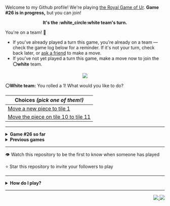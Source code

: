 Welcome to my Github profile!
We're playing
[the Royal Game of Ur](https://en.wikipedia.org/wiki/Royal_Game_of_Ur).
**Game #26 is in progress,** but you can join!

<p align="center">
  <b>It's the
  :white_circle:white
  team's turn.</b>
</p>

You're on a team! :wave:

* If you've already played a turn this game, you're already on a team
  &mdash; check the game log below for a reminder. If it's not your turn,
  check back later, or [ask a
  friend](https://twitter.com/share?text=I'm+playing+The+Royal+Game+of+Ur+on+a+GitHub+profile.+Take+your+turn+at+https://github.com/rossjrw/rossjrw+%23RoyalGameOfUr+%23github) to make a move.
* If you've not yet played a turn this game, make a move now to join the
  **:white_circle:white** team.

<p align="center"><img src="https://raw.githubusercontent.com/rossjrw/rossjrw/play/games/current/board.3931.svg"></p>

  **:white_circle:White team:**
  You rolled a 1!
What would you like to do?

| Choices *(pick one of them!)* |
| --- |
  | [    Move a new piece to tile 1](https://github.com/rossjrw/rossjrw/issues/new?title=ur-move-1%400-0&amp;body=Press+Submit%21+You+don%27t+need+to+edit+this+text+or+do+anything+else.%0D%0A%0D%0ABe+aware+that+your+move+can+take+a+minute+or+two+to+process.) |
  | [    Move the piece on tile 10 to tile 11](https://github.com/rossjrw/rossjrw/issues/new?title=ur-move-1%4010-0&amp;body=Press+Submit%21+You+don%27t+need+to+edit+this+text+or+do+anything+else.%0D%0A%0D%0ABe+aware+that+your+move+can+take+a+minute+or+two+to+process.) |

-----

<details>
<summary><b>Game #26 so far</b></summary>

## Who's on each team?

<table>
    <thead>
      <tr><th colspan=2>Players in this game</th></tr>
    </thead>
    <tbody>
      <tr>
        <td align="right"><b>Black team</b> :black_circle:</td>
        <td>:white_circle: <b> White team</b></td>
      </tr>
      <tr align="center">
        <td><b><a href="https://github.com/LucasFASouza">@LucasFASouza</a></b> (10)<br><b><a href="https://github.com/hoprik">@hoprik</a></b> (1)<br><b><a href="https://github.com/exeNyx7">@exeNyx7</a></b> (1)</td>
        <td><b><a href="https://github.com/MatissesProjects">@MatissesProjects</a></b> (7)<br><b><a href="https://github.com/Casper-Guo">@Casper-Guo</a></b> (4)<br><b><a href="https://github.com/DeeLaw-01">@DeeLaw-01</a></b> (1)</td>
      </tr>
    </tbody>
  </table>

## What's happened so far?

| Time | Turn | Event | Issue | Board |
| :---: | :---: | :--- | :---: | :---: |
  | 14th Jan 2025 16:12 | **0** | :black_circle: **[@LucasFASouza](https://github.com/LucasFASouza)** started a new game | [#3907](https://github.com/rossjrw/rossjrw/issues/3907) | [link](https://raw.githubusercontent.com/rossjrw/rossjrw/ba9bdd49c409152e905083ab067eca674fa1d84b/games/current/board.3907.svg) |
  | 14th Jan 2025 16:13 | **1** | :black_circle: **[@LucasFASouza](https://github.com/LucasFASouza)** moved a black piece onto the board to position 3    | [#3908](https://github.com/rossjrw/rossjrw/issues/3908) | [link](https://raw.githubusercontent.com/rossjrw/rossjrw/c7a151fb6ca4c0b3e881ff34bbdf81bad0958e43/games/current/board.3908.svg) |
  | 14th Jan 2025 16:14 | **2** | :white_circle: **[@Casper-Guo](https://github.com/Casper-Guo)** moved a white piece onto the board to position 2    | [#3909](https://github.com/rossjrw/rossjrw/issues/3909) | [link](https://raw.githubusercontent.com/rossjrw/rossjrw/30ed035ddb3418dd087c92442140a8c409e96f06/games/current/board.3909.svg) |
  | 15th Jan 2025 16:24 | **3** | :black_circle: **[@LucasFASouza](https://github.com/LucasFASouza)** moved a black piece from position 3 to position 4  — claimed a rosette :rosette:  | [#3910](https://github.com/rossjrw/rossjrw/issues/3910) | [link](https://raw.githubusercontent.com/rossjrw/rossjrw/02a479d28c578f84dd71be6abf2773acd5d351cc/games/current/board.3910.svg) |
  | 15th Jan 2025 16:25 | **4** | :black_circle: **[@LucasFASouza](https://github.com/LucasFASouza)** moved a black piece from position 4 to position 7    | [#3911](https://github.com/rossjrw/rossjrw/issues/3911) | [link](https://raw.githubusercontent.com/rossjrw/rossjrw/b50944a70392481d6354fa063fd4b75d29bf84f4/games/current/board.3911.svg) |
  | 17th Jan 2025 00:06 | **5** | :white_circle: **[@MatissesProjects](https://github.com/MatissesProjects)** moved a white piece onto the board to position 1    | [#3912](https://github.com/rossjrw/rossjrw/issues/3912) | [link](https://raw.githubusercontent.com/rossjrw/rossjrw/240c9aea7325d63d3b10f1aeaf48c8d866a9de1f/games/current/board.3912.svg) |
  | 17th Jan 2025 01:52 | **6** | :black_circle: **[@LucasFASouza](https://github.com/LucasFASouza)** moved a black piece from position 7 to position 9    | [#3913](https://github.com/rossjrw/rossjrw/issues/3913) | [link](https://raw.githubusercontent.com/rossjrw/rossjrw/c52b7e27da299c3363c0cc76d8b3b60cd9ab24bd/games/current/board.3913.svg) |
  | 17th Jan 2025 04:56 | **7** | :white_circle: **[@MatissesProjects](https://github.com/MatissesProjects)** moved a white piece from position 1 to position 4  — claimed a rosette :rosette:  | [#3914](https://github.com/rossjrw/rossjrw/issues/3914) | [link](https://raw.githubusercontent.com/rossjrw/rossjrw/009eafe58e10e684958bf050ea3902f719d74d98/games/current/board.3914.svg) |
  | 17th Jan 2025 04:56 | **8** | :white_circle: **[@MatissesProjects](https://github.com/MatissesProjects)** moved a white piece from position 4 to position 5    | [#3915](https://github.com/rossjrw/rossjrw/issues/3915) | [link](https://raw.githubusercontent.com/rossjrw/rossjrw/6bf869c3ab959bd1a538fdf6a6c1f9e1dd29c2cc/games/current/board.3915.svg) |
  | 17th Jan 2025 13:14 | **9** | :black_circle: **[@LucasFASouza](https://github.com/LucasFASouza)** moved a black piece from position 9 to position 13    | [#3916](https://github.com/rossjrw/rossjrw/issues/3916) | [link](https://raw.githubusercontent.com/rossjrw/rossjrw/27890de28a8e7d307cfa11028f9d7c0eee697ec6/games/current/board.3916.svg) |
  | 17th Jan 2025 16:31 | **10** | :white_circle: **[@MatissesProjects](https://github.com/MatissesProjects)** moved a white piece from position 2 to position 4  — claimed a rosette :rosette:  | [#3917](https://github.com/rossjrw/rossjrw/issues/3917) | [link](https://raw.githubusercontent.com/rossjrw/rossjrw/91e9d899952b5e9398c7eb0b27726873918ae28a/games/current/board.3917.svg) |
  | 17th Jan 2025 16:33 | **11** | :white_circle: **[@MatissesProjects](https://github.com/MatissesProjects)** moved a white piece from position 4 to position 8  — claimed a rosette :rosette:  | [#3918](https://github.com/rossjrw/rossjrw/issues/3918) | [link](https://raw.githubusercontent.com/rossjrw/rossjrw/02bc668bf533019fa6dcca3723d833517f039b39/games/current/board.3918.svg) |
  | 17th Jan 2025 16:33 | **12** | :white_circle: **[@MatissesProjects](https://github.com/MatissesProjects)** moved a white piece onto the board to position 3    | [#3919](https://github.com/rossjrw/rossjrw/issues/3919) | [link](https://raw.githubusercontent.com/rossjrw/rossjrw/23aacfedd3e98db719923b31c05ad186c3226557/games/current/board.3919.svg) |
  | 17th Jan 2025 18:18 | **13** | :black_circle: **[@LucasFASouza](https://github.com/LucasFASouza)** moved a black piece from position 13 to position 14  — claimed a rosette :rosette:  | [#3920](https://github.com/rossjrw/rossjrw/issues/3920) | [link](https://raw.githubusercontent.com/rossjrw/rossjrw/8197a9039c9054e780d6f7eb8453caaf1acfa16e/games/current/board.3920.svg) |
  | 18th Jan 2025 19:58 | **14** | :black_circle: **[@hoprik](https://github.com/hoprik)** moved a black piece onto the board to position 2    | [#3922](https://github.com/rossjrw/rossjrw/issues/3922) | [link](https://raw.githubusercontent.com/rossjrw/rossjrw/5907d743e0e14fc5bad3f597658ebbe922897f15/games/current/board.3922.svg) |
  | 20th Jan 2025 17:45 | **15** | :white_circle: **[@MatissesProjects](https://github.com/MatissesProjects)** moved a white piece from position 8 to position 11    | [#3923](https://github.com/rossjrw/rossjrw/issues/3923) | [link](https://raw.githubusercontent.com/rossjrw/rossjrw/8d31728361e9f0e18bbb20fe78132402a0359a89/games/current/board.3923.svg) |
  | 21st Jan 2025 13:46 | **16** | :black_circle: **[@LucasFASouza](https://github.com/LucasFASouza)** moved a black piece from position 2 to position 5 — captured a white piece :crossed_swords:   | [#3924](https://github.com/rossjrw/rossjrw/issues/3924) | [link](https://raw.githubusercontent.com/rossjrw/rossjrw/61a8725f3219a11e89afa6e87522b9fcdef49e39/games/current/board.3924.svg) |
  | 27th Jan 2025 10:17 | **17** | :white_circle: **[@DeeLaw-01](https://github.com/DeeLaw-01)** ascended a white piece from position 11 :rocket:    | [#3925](https://github.com/rossjrw/rossjrw/issues/3925) | [link](https://raw.githubusercontent.com/rossjrw/rossjrw/323e0e240c7b527c6306eb4e997644fbc60c5476/games/current/board.3925.svg) |
  | 27th Jan 2025 19:51 | **18** | :black_circle: **[@LucasFASouza](https://github.com/LucasFASouza)** moved a black piece from position 5 to position 7    | [#3926](https://github.com/rossjrw/rossjrw/issues/3926) | [link](https://raw.githubusercontent.com/rossjrw/rossjrw/0b9e86da0cfc8e4db95ff8af42d29be9e5c6f7c8/games/current/board.3926.svg) |
  | 27th Jan 2025 21:25 | **19** | :white_circle: **[@Casper-Guo](https://github.com/Casper-Guo)** moved a white piece from position 3 to position 6    | [#3927](https://github.com/rossjrw/rossjrw/issues/3927) | [link](https://raw.githubusercontent.com/rossjrw/rossjrw/4879d9bf518f3f3803065230770578a76b289386/games/current/board.3927.svg) |
  | 29th Jan 2025 17:08 | **20** | :black_circle: **[@LucasFASouza](https://github.com/LucasFASouza)** moved a black piece from position 7 to position 10    | [#3928](https://github.com/rossjrw/rossjrw/issues/3928) | [link](https://raw.githubusercontent.com/rossjrw/rossjrw/cf19e7af65d2745ab1d92f7a6d4bce2d565c6127/games/current/board.3928.svg) |
  | 29th Jan 2025 17:36 | **21** | :white_circle: **[@Casper-Guo](https://github.com/Casper-Guo)** moved a white piece from position 6 to position 8  — claimed a rosette :rosette:  | [#3929](https://github.com/rossjrw/rossjrw/issues/3929) | [link](https://raw.githubusercontent.com/rossjrw/rossjrw/ef27c20dafe0133a763c6e6104dcc55b7542abc5/games/current/board.3929.svg) |
  | 29th Jan 2025 17:39 | **22** | :white_circle: **[@Casper-Guo](https://github.com/Casper-Guo)** moved a white piece from position 8 to position 10 — captured a black piece :crossed_swords:   | [#3930](https://github.com/rossjrw/rossjrw/issues/3930) | [link](https://raw.githubusercontent.com/rossjrw/rossjrw/168b3af19237b509ea4a09bb37116c6bcc2e63b9/games/current/board.3930.svg) |
  | 1st Feb 2025 02:53 | **23** | :black_circle: **[@exeNyx7](https://github.com/exeNyx7)** moved a black piece onto the board to position 3    | [#3931](https://github.com/rossjrw/rossjrw/issues/3931) |  |

</details>

<details>
<summary><b>Previous games</b></summary>

## Previous games

1. A game was started on 30th Jul 2020 by **[@rossjrw](https://github.com/rossjrw)** and ended on 4th Dec 2020. 
   * The :white_circle:white team won. 
   * 64 players played 166 moves across 4 months and 5 days. 
   * The :black_circle:black team captured 9 white pieces and claimed 12 rosettes. 
   * The :white_circle:white team captured 10 black pieces and claimed 18 rosettes. 
   * The MVP of the winning team was **[@1ethanhansen](https://github.com/1ethanhansen)**, who played 48 moves. 
   * The winning move was made by **[@qbtl](https://github.com/qbtl)** ([#269](https://github.com/rossjrw/rossjrw/issues/269)).
1. A game was started on 4th Dec 2020 by **[@1ethanhansen](https://github.com/1ethanhansen)** and ended on 11th Jan 2021. 
   * The :black_circle:black team won. 
   * 27 players played 145 moves across 1 month and 1 week. 
   * The :black_circle:black team captured 7 white pieces and claimed 16 rosettes. 
   * The :white_circle:white team captured 6 black pieces and claimed 14 rosettes. 
   * The MVP of the winning team was **[@shpatrickguo](https://github.com/shpatrickguo)**, who played 26 moves. 
   * The winning move was made by **[@shpatrickguo](https://github.com/shpatrickguo)** ([#424](https://github.com/rossjrw/rossjrw/issues/424)).
1. A game was started on 11th Jan 2021 by **[@BaptisteMartinet](https://github.com/BaptisteMartinet)** and ended on 11th Feb 2021. 
   * The :white_circle:white team won. 
   * 17 players played 118 moves across 1 month and 12 hours. 
   * The :black_circle:black team captured 2 white pieces and claimed 11 rosettes. 
   * The :white_circle:white team captured 8 black pieces and claimed 14 rosettes. 
   * The MVP of the winning team was **[@1ethanhansen](https://github.com/1ethanhansen)**, who played 45 moves. 
   * The winning move was made by **[@1ethanhansen](https://github.com/1ethanhansen)** ([#535](https://github.com/rossjrw/rossjrw/issues/535)).
1. A game was started on 11th Feb 2021 by **[@1ethanhansen](https://github.com/1ethanhansen)** and ended on 5th Mar 2021. 
   * The :white_circle:white team won. 
   * 17 players played 175 moves across 3 weeks and 22 hours. 
   * The :black_circle:black team captured 12 white pieces and claimed 17 rosettes. 
   * The :white_circle:white team captured 13 black pieces and claimed 18 rosettes. 
   * The MVP of the winning team was **[@1ethanhansen](https://github.com/1ethanhansen)**, who played 48 moves. 
   * The winning move was made by **[@1ethanhansen](https://github.com/1ethanhansen)** ([#702](https://github.com/rossjrw/rossjrw/issues/702)).
1. A game was started on 6th Mar 2021 by **[@shpatrickguo](https://github.com/shpatrickguo)** and ended on 10th May 2021. 
   * The :black_circle:black team won. 
   * 42 players played 162 moves across 2 months and 4 days. 
   * The :black_circle:black team captured 12 white pieces and claimed 17 rosettes. 
   * The :white_circle:white team captured 9 black pieces and claimed 19 rosettes. 
   * The MVP of the winning team was **[@shpatrickguo](https://github.com/shpatrickguo)**, who played 22 moves. 
   * The winning move was made by **[@crxssed7](https://github.com/crxssed7)** ([#864](https://github.com/rossjrw/rossjrw/issues/864)).
1. A game was started on 10th May 2021 by **[@HAUDRAUFHAUN](https://github.com/HAUDRAUFHAUN)** and ended on 17th Jul 2021. 
   * The :white_circle:white team won. 
   * 34 players played 167 moves across 2 months and 6 days. 
   * The :black_circle:black team captured 7 white pieces and claimed 14 rosettes. 
   * The :white_circle:white team captured 10 black pieces and claimed 18 rosettes. 
   * The MVP of the winning team was **[@1ethanhansen](https://github.com/1ethanhansen)**, who played 31 moves. 
   * The winning move was made by **[@1ethanhansen](https://github.com/1ethanhansen)** ([#1024](https://github.com/rossjrw/rossjrw/issues/1024)).
1. A game was started on 17th Jul 2021 by **[@1ethanhansen](https://github.com/1ethanhansen)** and ended on 19th Oct 2021. 
   * The :black_circle:black team won. 
   * 48 players played 153 moves across 3 months and 3 days. 
   * The :black_circle:black team captured 6 white pieces and claimed 17 rosettes. 
   * The :white_circle:white team captured 6 black pieces and claimed 15 rosettes. 
   * The MVP of the winning team was **[@PkmnQ](https://github.com/PkmnQ)**, who played 13 moves. 
   * The winning move was made by **[@OmKakatkar](https://github.com/OmKakatkar)** ([#1175](https://github.com/rossjrw/rossjrw/issues/1175)).
1. A game was started on 19th Oct 2021 by **[@OmKakatkar](https://github.com/OmKakatkar)** and ended on 29th Oct 2021. 
   * The :white_circle:white team won. 
   * 13 players played 135 moves across 1 week and 3 days. 
   * The :black_circle:black team captured 5 white pieces and claimed 13 rosettes. 
   * The :white_circle:white team captured 6 black pieces and claimed 15 rosettes. 
   * The MVP of the winning team was **[@Timemaster111](https://github.com/Timemaster111)**, who played 46 moves. 
   * The winning move was made by **[@Timemaster111](https://github.com/Timemaster111)** ([#1342](https://github.com/rossjrw/rossjrw/issues/1342)).
1. A game was started on 29th Oct 2021 by **[@jbmagination](https://github.com/jbmagination)** and ended on 15th May 2022. 
   * The :white_circle:white team won. 
   * 80 players played 187 moves across 6 months and 2 weeks. 
   * The :black_circle:black team captured 11 white pieces and claimed 17 rosettes. 
   * The :white_circle:white team captured 13 black pieces and claimed 19 rosettes. 
   * The MVP of the winning team was **[@nirakon](https://github.com/nirakon)**, who played 18 moves. 
   * The winning move was made by **[@Madflows](https://github.com/Madflows)** ([#1534](https://github.com/rossjrw/rossjrw/issues/1534)).
1. A game was started on 15th May 2022 by **[@VikashPR](https://github.com/VikashPR)** and ended on 29th Dec 2022. 
   * The :white_circle:white team won. 
   * 109 players played 177 moves across 7 months and 2 weeks. 
   * The :black_circle:black team captured 9 white pieces and claimed 23 rosettes. 
   * The :white_circle:white team captured 11 black pieces and claimed 19 rosettes. 
   * The MVP of the winning team was **[@LAPCoder](https://github.com/LAPCoder)**, who played 11 moves. 
   * The winning move was made by **[@LAPCoder](https://github.com/LAPCoder)** ([#1726](https://github.com/rossjrw/rossjrw/issues/1726)).
1. A game was started on 29th Dec 2022 by **[@CostasAK](https://github.com/CostasAK)** and ended on 30th Dec 2022. 
   * The :black_circle:black team won. 
   * 4 players played 121 moves across 19 hours and 41 minutes. 
   * The :black_circle:black team captured 6 white pieces and claimed 14 rosettes. 
   * The :white_circle:white team captured 4 black pieces and claimed 15 rosettes. 
   * The MVP of the winning team was **[@CostasAK](https://github.com/CostasAK)**, who played 59 moves. 
   * The winning move was made by **[@CostasAK](https://github.com/CostasAK)** ([#1844](https://github.com/rossjrw/rossjrw/issues/1844)).
1. A game was started on 30th Dec 2022 by **[@TejaTadepalli](https://github.com/TejaTadepalli)** and ended on 27th Jan 2023. 
   * The :white_circle:white team won. 
   * 17 players played 158 moves across 4 weeks and 1 hour. 
   * The :black_circle:black team captured 9 white pieces and claimed 18 rosettes. 
   * The :white_circle:white team captured 12 black pieces and claimed 18 rosettes. 
   * The MVP of the winning team was **[@TejaTadepalli](https://github.com/TejaTadepalli)**, who played 59 moves. 
   * The winning move was made by **[@TejaTadepalli](https://github.com/TejaTadepalli)** ([#1994](https://github.com/rossjrw/rossjrw/issues/1994)).
1. A game was started on 27th Jan 2023 by **[@TejaTadepalli](https://github.com/TejaTadepalli)** and ended on 14th Mar 2023. 
   * The :white_circle:white team won. 
   * 20 players played 153 moves across 1 month and 2 weeks. 
   * The :black_circle:black team captured 6 white pieces and claimed 17 rosettes. 
   * The :white_circle:white team captured 6 black pieces and claimed 16 rosettes. 
   * The MVP of the winning team was **[@TejaTadepalli](https://github.com/TejaTadepalli)**, who played 65 moves. 
   * The winning move was made by **[@TejaTadepalli](https://github.com/TejaTadepalli)** ([#2145](https://github.com/rossjrw/rossjrw/issues/2145)).
1. A game was started on 14th Mar 2023 by **[@Murdeala](https://github.com/Murdeala)** and ended on 13th Apr 2023. 
   * The :white_circle:white team won. 
   * 19 players played 141 moves across 4 weeks and 1 day. 
   * The :black_circle:black team captured 4 white pieces and claimed 18 rosettes. 
   * The :white_circle:white team captured 12 black pieces and claimed 16 rosettes. 
   * The MVP of the winning team was **[@CostasAK](https://github.com/CostasAK)**, who played 71 moves. 
   * The winning move was made by **[@CostasAK](https://github.com/CostasAK)** ([#2275](https://github.com/rossjrw/rossjrw/issues/2275)).
1. A game was started on 13th Apr 2023 by **[@thisiscoding1234](https://github.com/thisiscoding1234)** and ended on 7th Jul 2023. 
   * The :black_circle:black team won. 
   * 48 players played 122 moves across 2 months and 3 weeks. 
   * The :black_circle:black team captured 11 white pieces and claimed 15 rosettes. 
   * The :white_circle:white team captured 4 black pieces and claimed 9 rosettes. 
   * The MVP of the winning team was **[@Murdeala](https://github.com/Murdeala)**, who played 37 moves. 
   * The winning move was made by **[@WKL10086](https://github.com/WKL10086)** ([#2460](https://github.com/rossjrw/rossjrw/issues/2460)).
1. A game was started on 7th Jul 2023 by **[@kztera](https://github.com/kztera)** and ended on 26th Oct 2023. 
   * The :white_circle:white team won. 
   * 38 players played 142 moves across 3 months and 2 weeks. 
   * The :black_circle:black team captured 5 white pieces and claimed 14 rosettes. 
   * The :white_circle:white team captured 12 black pieces and claimed 14 rosettes. 
   * The MVP of the winning team was **[@CostasAK](https://github.com/CostasAK)**, who played 53 moves. 
   * The winning move was made by **[@CostasAK](https://github.com/CostasAK)** ([#2612](https://github.com/rossjrw/rossjrw/issues/2612)).
1. A game was started on 27th Oct 2023 by **[@blacksmithop](https://github.com/blacksmithop)** and ended on 3rd Dec 2023. 
   * The :black_circle:black team won. 
   * 22 players played 55 moves across 1 month and 6 days. 
   * The :black_circle:black team captured 5 white pieces and claimed 11 rosettes. 
   * The :white_circle:white team captured 0 black pieces and claimed 3 rosettes. 
   * The MVP of the winning team was **[@CostasAK](https://github.com/CostasAK)**, who played 26 moves. 
   * The winning move was made by **[@CostasAK](https://github.com/CostasAK)** ([#2664](https://github.com/rossjrw/rossjrw/issues/2664)).
1. A game was started on 4th Dec 2023 by **[@joshuajohncohen](https://github.com/joshuajohncohen)** and ended on 11th Apr 2024. 
   * The :black_circle:black team won. 
   * 44 players played 133 moves across 4 months and 6 days. 
   * The :black_circle:black team captured 11 white pieces and claimed 16 rosettes. 
   * The :white_circle:white team captured 5 black pieces and claimed 12 rosettes. 
   * The MVP of the winning team was **[@CostasAK](https://github.com/CostasAK)**, who played 49 moves. 
   * The winning move was made by **[@tassiaaccioly](https://github.com/tassiaaccioly)** ([#2796](https://github.com/rossjrw/rossjrw/issues/2796)).
1. A game was started on 11th Apr 2024 by **[@tassiaaccioly](https://github.com/tassiaaccioly)** and ended on 12th May 2024. 
   * The :white_circle:white team won. 
   * 16 players played 206 moves across 1 month and 22 hours. 
   * The :black_circle:black team captured 13 white pieces and claimed 22 rosettes. 
   * The :white_circle:white team captured 16 black pieces and claimed 25 rosettes. 
   * The MVP of the winning team was **[@Casper-Guo](https://github.com/Casper-Guo)**, who played 75 moves. 
   * The winning move was made by **[@Casper-Guo](https://github.com/Casper-Guo)** ([#2985](https://github.com/rossjrw/rossjrw/issues/2985)).
1. A game was started on 12th May 2024 by **[@Casper-Guo](https://github.com/Casper-Guo)** and ended on 10th Jun 2024. 
   * The :white_circle:white team won. 
   * 14 players played 157 moves across 4 weeks and 1 day. 
   * The :black_circle:black team captured 9 white pieces and claimed 15 rosettes. 
   * The :white_circle:white team captured 9 black pieces and claimed 16 rosettes. 
   * The MVP of the winning team was **[@Casper-Guo](https://github.com/Casper-Guo)**, who played 51 moves. 
   * The winning move was made by **[@Casper-Guo](https://github.com/Casper-Guo)** ([#3139](https://github.com/rossjrw/rossjrw/issues/3139)).
1. A game was started on 10th Jun 2024 by **[@Casper-Guo](https://github.com/Casper-Guo)** and ended on 16th Jul 2024. 
   * The :black_circle:black team won. 
   * 16 players played 171 moves across 1 month and 5 days. 
   * The :black_circle:black team captured 15 white pieces and claimed 18 rosettes. 
   * The :white_circle:white team captured 12 black pieces and claimed 20 rosettes. 
   * The MVP of the winning team was **[@tassiaaccioly](https://github.com/tassiaaccioly)**, who played 75 moves. 
   * The winning move was made by **[@tassiaaccioly](https://github.com/tassiaaccioly)** ([#3309](https://github.com/rossjrw/rossjrw/issues/3309)).
1. A game was started on 16th Jul 2024 by **[@tassiaaccioly](https://github.com/tassiaaccioly)** and ended on 30th Sep 2024. 
   * The :white_circle:white team won. 
   * 27 players played 192 moves across 2 months and 2 weeks. 
   * The :black_circle:black team captured 10 white pieces and claimed 20 rosettes. 
   * The :white_circle:white team captured 13 black pieces and claimed 23 rosettes. 
   * The MVP of the winning team was **[@huuquyet](https://github.com/huuquyet)**, who played 36 moves. 
   * The winning move was made by **[@AdityaSreevatsaK](https://github.com/AdityaSreevatsaK)** ([#3494](https://github.com/rossjrw/rossjrw/issues/3494)).
1. A game was started on 30th Sep 2024 by **[@AdityaSreevatsaK](https://github.com/AdityaSreevatsaK)** and ended on 17th Oct 2024. 
   * The :white_circle:white team won. 
   * 12 players played 145 moves across 2 weeks and 3 days. 
   * The :black_circle:black team captured 6 white pieces and claimed 19 rosettes. 
   * The :white_circle:white team captured 6 black pieces and claimed 16 rosettes. 
   * The MVP of the winning team was **[@Casper-Guo](https://github.com/Casper-Guo)**, who played 37 moves. 
   * The winning move was made by **[@Casper-Guo](https://github.com/Casper-Guo)** ([#3630](https://github.com/rossjrw/rossjrw/issues/3630)).
1. A game was started on 17th Oct 2024 by **[@Casper-Guo](https://github.com/Casper-Guo)** and ended on 4th Nov 2024. 
   * The :white_circle:white team won. 
   * 7 players played 156 moves across 2 weeks and 3 days. 
   * The :black_circle:black team captured 8 white pieces and claimed 18 rosettes. 
   * The :white_circle:white team captured 7 black pieces and claimed 22 rosettes. 
   * The MVP of the winning team was **[@Casper-Guo](https://github.com/Casper-Guo)**, who played 64 moves. 
   * The winning move was made by **[@Casper-Guo](https://github.com/Casper-Guo)** ([#3781](https://github.com/rossjrw/rossjrw/issues/3781)).
1. A game was started on 4th Nov 2024 by **[@Casper-Guo](https://github.com/Casper-Guo)** and ended on 14th Jan 2025. 
   * The :black_circle:black team won. 
   * 11 players played 131 moves across 2 months and 1 week. 
   * The :black_circle:black team captured 5 white pieces and claimed 13 rosettes. 
   * The :white_circle:white team captured 4 black pieces and claimed 13 rosettes. 
   * The MVP of the winning team was **[@LucasFASouza](https://github.com/LucasFASouza)**, who played 57 moves. 
   * The winning move was made by **[@LucasFASouza](https://github.com/LucasFASouza)** ([#3906](https://github.com/rossjrw/rossjrw/issues/3906)).

</details>

-----

:eye: Watch this repository to be the first to know when someone has played

:star: Star this repository to invite your followers to play

-----

<details>
<summary><b>How do I play?</b></summary>

## Rules of the game

It's the **:white_circle:white** team versus the **:black_circle:black**
team.

The first team to **:rocket:ascend** all 7 of their pieces **:crown:wins**.
Your goal is to achieve that, and to block the other team from doing the
same.

_(Learn more about the rules of the Royal Game of Ur at
[RoyalUr.net/learn](https://royalur.net/learn/), or watch [Tom Scott play
against Irving Finkel](https://www.youtube.com/watch?v=WZskjLq040I) in
2017.)_

### Movement

Each turn starts by rolling 4 binary dice, which results in a number from 0
to 4. The current team gets to move one of their pieces by that many tiles.

All 14 pieces start on position 0 (the space just before tile 1).

### :rocket:Ascension

Moving a piece onto position 15 (the imaginary space after tile 14) causes
that piece to leave the board forever. This is **:rocket:ascension**, and
is the goal of the game &mdash; the first team to ascend all 7 of their
pieces wins.

### :crossed_swords:Capturing

You will move your pieces along the tiles from tile 1 to tile 14.

The tiles on your side of the board (tiles 1 through 4, 13, and 14) are
safe &mdash; only your pieces can be there. However, the tiles in the
middle (tiles 5 through 12) are unsafe &mdash; your opponent's pieces can
also be here. If one team's piece lands on the same tile as another team's
piece, the piece that was landed on is **:crossed_swords:captured**! It
goes all the way back to position 0.

### :rosette:Rosettes

If a piece lands on a **:rosette:rosette** (tiles 4, 8, and 14), that team
gets to immediately take another turn.

A piece that is on the rosette on tile 8 *cannot be
**:crossed_swords:captured***. A piece trying to capture it will simply
bounce off onto tile 9.

## How to play

Playing Ur on my GitHub profile is easy. The dice have already been rolled
for you &mdash; all you have to do is decide what to do with them. Anyone
with a GitHub account can play.

Anyone can join either team at any time, but once you're in a team, you're
locked into it until the game ends. You won't be able to play a move when
it's the other team's turn.

The list of links below the board image shows each possible move. Clicking
one of those will take you to a page where you can create an issue in this
repository, where all you have to do is click submit to play your move.

It will take a moment for Github Actions to acknowledge your move, but once
it does, you'll see it react with the 'eyes' emoji (:eyes:). A few seconds
later it will react with the 'rocket' emoji (:rocket:) to let you know that
your move was successful, then leave a comment explaining what happened,
and it'll also make a commit to record your move.

_(If you don't see any of that, then something went wrong. Ping me in your
issue by typing `cc @rossjrw`, and I'll take a look.)_

Note that if your team has no possible moves &mdash; for example by rolling a 0
&mdash; your turn will be automatically skipped. The event log will let you
know if this has happened.

## Behind the scenes

Check out the [`source` branch of this repository](https://github.com/rossjrw/rossjrw/tree/source) for the source
code and a little commentary on the inspiration behind this project.

### Contributing

I welcome bug reports, feature suggestions and pull requests! Just make
sure you ping me in your issue or PR by adding `cc @rossjrw`, as I don't receive notifications for new issues in this repository
(for hopefully obvious reasons).

</details>

-----

<p align="right">
  <a href="https://github.com/rossjrw/rossjrw/actions?query=workflow:build">
    <img src="https://github.com/rossjrw/rossjrw/workflows/build/badge.svg?branch=source"/>
  </a>
  <a href="https://github.com/rossjrw/rossjrw/actions?query=workflow:play">
    <img src="https://github.com/rossjrw/rossjrw/workflows/play/badge.svg?branch=play"/>
  </a>
</p>

